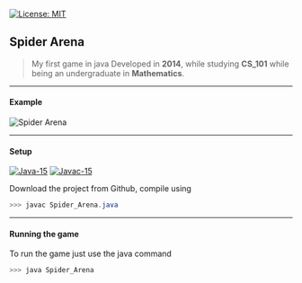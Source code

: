 [![License: MIT](https://img.shields.io/badge/License-MIT-yellow.svg)](https://opensource.org/licenses/MIT)

## Spider Arena
> My first game in java
> Developed in **2014**, while studying **CS_101** while being an undergraduate in **Mathematics**.

-------
#### Example
![Spider Arena](Spider_Arena.gif)

-------
#### Setup
[![Java-15](https://img.shields.io/badge/Java-15-1f425f.svg)](https://www.java.com/pt-BR/) [![Javac-15](https://img.shields.io/badge/Javac-15-1f425f.svg)](https://www.java.com/pt-BR/)

Download the project from Github, compile using
``` java 
>>> javac Spider_Arena.java
```
-------
#### Running the game

To run the game just use the java command
``` java
>>> java Spider_Arena
```